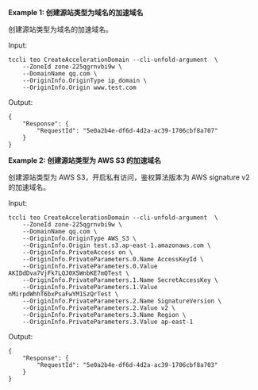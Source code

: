 **Example 1: 创建源站类型为域名的加速域名**

创建源站类型为域名的加速域名。

Input: 

```
tccli teo CreateAccelerationDomain --cli-unfold-argument  \
    --ZoneId zone-225qgrnvbi9w \
    --DomainName qq.com \
    --OriginInfo.OriginType ip_domain \
    --OriginInfo.Origin www.test.com
```

Output: 
```
{
    "Response": {
        "RequestId": "5e0a2b4e-df6d-4d2a-ac39-1706cbf8a707"
    }
}
```

**Example 2: 创建源站类型为 AWS S3 的加速域名**

创建源站类型为 AWS S3，开启私有访问，鉴权算法版本为 AWS signature v2 的加速域名。

Input: 

```
tccli teo CreateAccelerationDomain --cli-unfold-argument  \
    --ZoneId zone-225qgrnvbi9w \
    --DomainName qq.com \
    --OriginInfo.OriginType AWS_S3 \
    --OriginInfo.Origin test.s3.ap-east-1.amazonaws.com \
    --OriginInfo.PrivateAccess on \
    --OriginInfo.PrivateParameters.0.Name AccessKeyId \
    --OriginInfo.PrivateParameters.0.Value AKIDdDva7VjFk7LQJ0X5WnbKE7mQTest \
    --OriginInfo.PrivateParameters.1.Name SecretAccessKey \
    --OriginInfo.PrivateParameters.1.Value nMirpdWhhT6bxPsaFwYM1SzQrTest \
    --OriginInfo.PrivateParameters.2.Name SignatureVersion \
    --OriginInfo.PrivateParameters.2.Value v2 \
    --OriginInfo.PrivateParameters.3.Name Region \
    --OriginInfo.PrivateParameters.3.Value ap-east-1
```

Output: 
```
{
    "Response": {
        "RequestId": "5e0a2b4e-df6d-4d2a-ac39-1706cbf8a703"
    }
}
```

